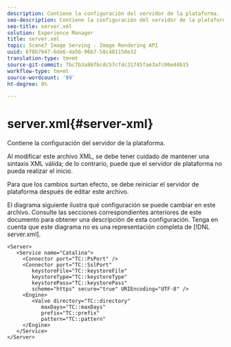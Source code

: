 ```yaml
---
description: Contiene la configuración del servidor de la plataforma.
seo-description: Contiene la configuración del servidor de la plataforma.
seo-title: server.xml
solution: Experience Manager
title: server.xml
topic: Scene7 Image Serving - Image Rendering API
uuid: 6f8b7047-6de6-4a56-96b7-58c481150e32
translation-type: tm+mt
source-git-commit: 7bc7b3a86fbcdc57cfdc31745fae3afc06e44b15
workflow-type: tm+mt
source-wordcount: '89'
ht-degree: 0%

---
```



# server.xml{#server-xml}

Contiene la configuración del servidor de la plataforma.

Al modificar este archivo XML, se debe tener cuidado de mantener una sintaxis XML válida; de lo contrario, puede que el servidor de plataforma no pueda realizar el inicio.

Para que los cambios surtan efecto, se debe reiniciar el servidor de plataforma después de editar este archivo.

El diagrama siguiente ilustra qué configuración se puede cambiar en este archivo. Consulte las secciones correspondientes anteriores de este documento para obtener una descripción de esta configuración. Tenga en cuenta que este diagrama no es una representación completa de [!DNL server.xml].

```
<Server>
   <Service name="Catalina">
     <Connector port="TC::PsPort" />
     <Connector port="TC::SslPort"
        keystoreFile="TC::keystoreFile"
        keystoreType="TC::keystoreType"
        keystorePass="TC::keystorePass" 
        scheme="https" secure="true" URIEncoding="UTF-8" />
     <Engine>
        <Valve directory="TC::directory" 
           maxDays="TC::maxDays" 
           prefix="TC::prefix" 
           pattern="TC::pattern" 
     </Engine>  
   </Service>
</Server>
```

